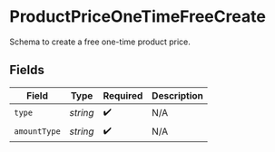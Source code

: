 # ProductPriceOneTimeFreeCreate

Schema to create a free one-time product price.


## Fields

| Field              | Type               | Required           | Description        |
| ------------------ | ------------------ | ------------------ | ------------------ |
| `type`             | *string*           | :heavy_check_mark: | N/A                |
| `amountType`       | *string*           | :heavy_check_mark: | N/A                |